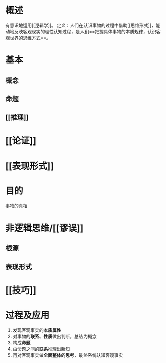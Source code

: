 # 概述
有意识地运用[[逻辑学]]。
定义：人们在认识事物的过程中借助[[思维形式]]，能动地反映客观现实的理性认知过程，是人们==把握具体事物的本质规律，认识客观世界的思维方式==。
# 基本
## 概念
## 命题
## [[推理]] 
# [[论证]] 

# [[表现形式]] 
# 目的
事物的真相
# 非逻辑思维/[[谬误]] 
## 根源
## 表现形式
# [[技巧]] 

# 过程及应用
1. 发现客观事实的**本质属性**
2. 对事物的**联系、性质**做出判断，总结为概念
3. 构成**命题**
4. 由命题之间的**联系**推理出新知
5. 再对客观事实做**全面整体的思考**，最终系统认知客观事实